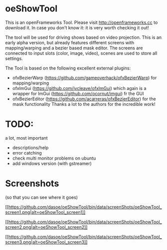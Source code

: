 # oeShowTool

This is an openFrameworks Tool. 
Please visit http://openframeworks.cc to download it. In case you don't know it: it is very worth checking it out!
 

The tool will be used for driving shows based on video projection. 
This is an early alpha version, but already features different screens with mapping/warping and a bezier based mask editor.
The screens are connected to input slots (color, image, video), scenes are used to store all settings.

The Tool is based on the following excellent external plugins:
- ofxBezierWarp (https://github.com/gameoverhack/ofxBezierWarp) for mapping/warping
- ofxImGui (https://github.com/jvcleave/ofxImGui) which again is a wrapper for ImGui (https://github.com/ocornut/imgui) fr the GUI
- ofxBezierEditor (https://github.com/acarreras/ofxBezierEditor) for the mask functionality
Thanks a lot to the authors for the incredible work!


# TODO:

a lot, most important 
- descriptions/help
- error catching
- check multi monitor problems on ubuntu
- add windows version (with gstreamer)

# Screenshots
(so that you can see where it goes)

[[https://github.com/dasoe/oeShowTool/bin/data/screenShots/oeShowTool_screen1.png|alt=oeShowTool_screen1]]

[[https://github.com/dasoe/oeShowTool/bin/data/screenShots/oeShowTool_screen2.png|alt=oeShowTool_screen2]]

[[https://github.com/dasoe/oeShowTool/bin/data/screenShots/oeShowTool_screen3.png|alt=oeShowTool_screen3]]
